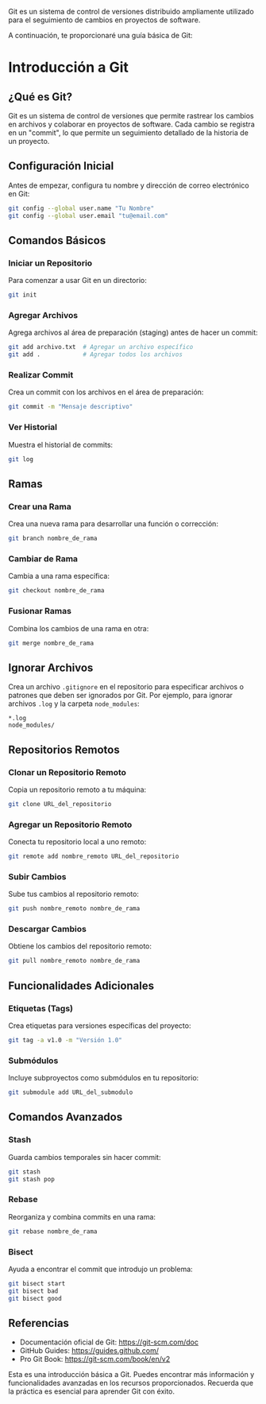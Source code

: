 Git es un sistema de control de versiones distribuido ampliamente utilizado para el seguimiento de cambios en proyectos de software.

A continuación, te proporcionaré una guía básica de Git:

# Introducción a Git

## ¿Qué es Git?
Git es un sistema de control de versiones que permite rastrear los cambios en archivos y colaborar en proyectos de software. Cada cambio se registra en un "commit", lo que permite un seguimiento detallado de la historia de un proyecto.

## Configuración Inicial
Antes de empezar, configura tu nombre y dirección de correo electrónico en Git:

```bash
git config --global user.name "Tu Nombre"
git config --global user.email "tu@email.com"
```

## Comandos Básicos

### Iniciar un Repositorio
Para comenzar a usar Git en un directorio:

```bash
git init
```

### Agregar Archivos
Agrega archivos al área de preparación (staging) antes de hacer un commit:

```bash
git add archivo.txt  # Agregar un archivo específico
git add .            # Agregar todos los archivos
```

### Realizar Commit
Crea un commit con los archivos en el área de preparación:

```bash
git commit -m "Mensaje descriptivo"
```

### Ver Historial
Muestra el historial de commits:

```bash
git log
```

## Ramas

### Crear una Rama
Crea una nueva rama para desarrollar una función o corrección:

```bash
git branch nombre_de_rama
```

### Cambiar de Rama
Cambia a una rama específica:

```bash
git checkout nombre_de_rama
```

### Fusionar Ramas
Combina los cambios de una rama en otra:

```bash
git merge nombre_de_rama
```

## Ignorar Archivos

Crea un archivo `.gitignore` en el repositorio para especificar archivos o patrones que deben ser ignorados por Git. Por ejemplo, para ignorar archivos `.log` y la carpeta `node_modules`:

```
*.log
node_modules/
```

## Repositorios Remotos

### Clonar un Repositorio Remoto
Copia un repositorio remoto a tu máquina:

```bash
git clone URL_del_repositorio
```

### Agregar un Repositorio Remoto
Conecta tu repositorio local a uno remoto:

```bash
git remote add nombre_remoto URL_del_repositorio
```

### Subir Cambios
Sube tus cambios al repositorio remoto:

```bash
git push nombre_remoto nombre_de_rama
```

### Descargar Cambios
Obtiene los cambios del repositorio remoto:

```bash
git pull nombre_remoto nombre_de_rama
```

## Funcionalidades Adicionales

### Etiquetas (Tags)
Crea etiquetas para versiones específicas del proyecto:

```bash
git tag -a v1.0 -m "Versión 1.0"
```

### Submódulos
Incluye subproyectos como submódulos en tu repositorio:

```bash
git submodule add URL_del_submodulo
```

## Comandos Avanzados

### Stash
Guarda cambios temporales sin hacer commit:

```bash
git stash
git stash pop
```

### Rebase
Reorganiza y combina commits en una rama:

```bash
git rebase nombre_de_rama
```

### Bisect
Ayuda a encontrar el commit que introdujo un problema:

```bash
git bisect start
git bisect bad
git bisect good
```

## Referencias

- Documentación oficial de Git: https://git-scm.com/doc
- GitHub Guides: https://guides.github.com/
- Pro Git Book: https://git-scm.com/book/en/v2

Esta es una introducción básica a Git. Puedes encontrar más información y funcionalidades avanzadas en los recursos proporcionados. Recuerda que la práctica es esencial para aprender Git con éxito.
